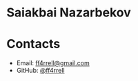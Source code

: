 # Saiakbai Nazarbekov

# Contacts 

* Email: ff4rrell@gmail.com
* GitHub: [@ff4rrell](https://github.com/ff4rrell)
